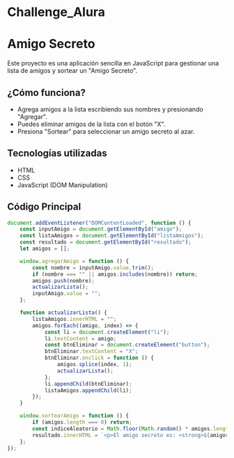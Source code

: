 # Challenge_Alura
# Amigo Secreto 

Este proyecto es una aplicación sencilla en JavaScript para gestionar una lista de amigos y sortear un "Amigo Secreto".

## ¿Cómo funciona?
- Agrega amigos a la lista escribiendo sus nombres y presionando "Agregar".
- Puedes eliminar amigos de la lista con el botón "X".
- Presiona "Sortear" para seleccionar un amigo secreto al azar.

## Tecnologías utilizadas
- HTML
- CSS
- JavaScript (DOM Manipulation)

## Código Principal
```js
document.addEventListener("DOMContentLoaded", function () {
    const inputAmigo = document.getElementById("amigo");
    const listaAmigos = document.getElementById("listaAmigos");
    const resultado = document.getElementById("resultado");
    let amigos = [];

    window.agregarAmigo = function () {
        const nombre = inputAmigo.value.trim();
        if (nombre === "" || amigos.includes(nombre)) return;
        amigos.push(nombre);
        actualizarLista();
        inputAmigo.value = "";
    };

    function actualizarLista() {
        listaAmigos.innerHTML = "";
        amigos.forEach((amigo, index) => {
            const li = document.createElement("li");
            li.textContent = amigo;
            const btnEliminar = document.createElement("button");
            btnEliminar.textContent = "X";
            btnEliminar.onclick = function () {
                amigos.splice(index, 1);
                actualizarLista();
            };
            li.appendChild(btnEliminar);
            listaAmigos.appendChild(li);
        });
    }

    window.sortearAmigo = function () {
        if (amigos.length === 0) return;
        const indiceAleatorio = Math.floor(Math.random() * amigos.length);
        resultado.innerHTML = `<p>El amigo secreto es: <strong>${amigos[indiceAleatorio]}</strong></p>`;
    };
});
